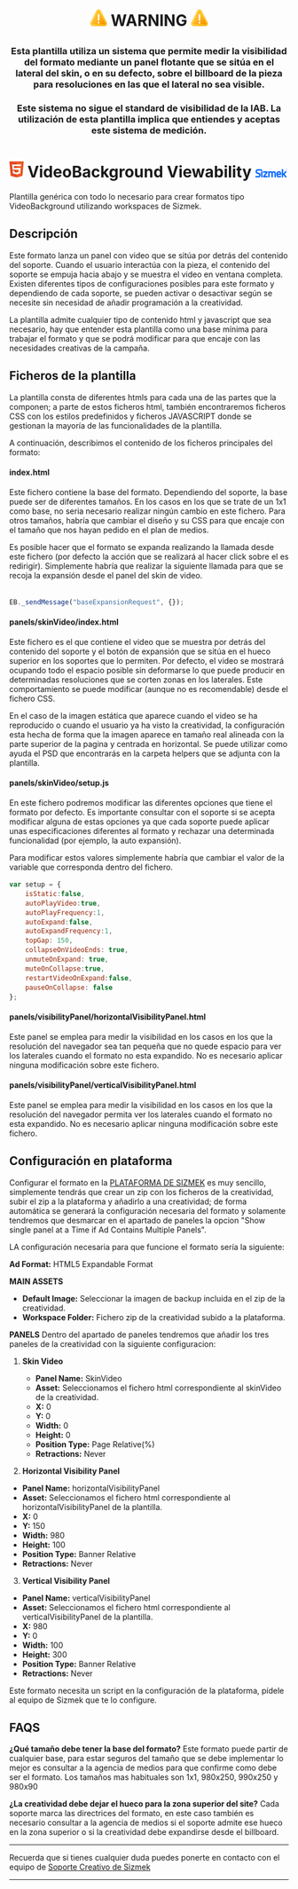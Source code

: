 # <p align="center"> <img src="https://github.com/MarvinMDZ/Readme_Resources/raw/master/Images/warning.png" alt="Sizmek" width="30" height="30" /> WARNING <img src="https://github.com/MarvinMDZ/Readme_Resources/raw/master/Images/warning.png" alt="Sizmek" width="30" height="30" /></p>

### <p align="center">Esta plantilla utiliza un sistema que permite medir la visibilidad del formato mediante un panel flotante que se sitúa en el lateral del skin, o en su defecto, sobre el billboard de la pieza para resoluciones en las que el lateral no sea visible.</p>
### <p align="center">Este sistema no sigue el standard de visibilidad de la IAB. La utilización de esta plantilla implica que entiendes y aceptas este sistema de medición.</p>

# <a href="https://platform.sizmek.com"><img src="https://github.com/MarvinMDZ/Readme_Resources/raw/master/Images/HTML5_logo.png" alt="Sizmek" width="26" height="36" /></a> VideoBackground Viewability <a href="https://platform.sizmek.com"><img src="https://github.com/MarvinMDZ/Readme_Resources/raw/master/Images/logo-dark.png" alt="Sizmek" width="57" height="15" /></a>

Plantilla genérica con todo lo necesario para crear formatos tipo VideoBackground utilizando workspaces de Sizmek.

## Descripción

Este formato lanza un panel con video que se sitúa por detrás del contenido del soporte. Cuando el usuario interactúa con la pieza, el contenido del soporte se empuja hacia abajo y se muestra el video en ventana completa. Existen diferentes tipos de configuraciones posibles para este formato y dependiendo de cada soporte, se pueden activar o desactivar según se necesite sin necesidad de añadir programación a la creatividad.

La plantilla admite cualquier tipo de contenido html y javascript que sea necesario, hay que entender esta plantilla como una base mínima para trabajar el formato y que se podrá modificar para que encaje con las necesidades creativas de la campaña.

## Ficheros de la plantilla

La plantilla consta de diferentes htmls para cada una de las partes que la componen; a parte de estos ficheros html, también encontraremos ficheros CSS con los estilos predefinidos y ficheros JAVASCRIPT donde se gestionan la mayoría de las funcionalidades de la plantilla.

A continuación, describimos el contenido de los ficheros principales del formato:

#### index.html

Este fichero contiene la base del formato. Dependiendo del soporte, la base puede ser de diferentes tamaños. En los casos en los que se trate de un 1x1 como base, no seria necesario realizar ningún cambio en este fichero. Para otros tamaños, habría que cambiar el diseño y su CSS para que encaje con el tamaño que nos hayan pedido en el plan de medios.

Es posible hacer que el formato se expanda realizando la llamada desde este fichero (por defecto la acción que se realizará al hacer click sobre el es redirigir). Simplemente habría que realizar la siguiente llamada para que se recoja la expansión desde el panel del skin de video.

```javascript

EB._sendMessage("baseExpansionRequest", {});

```

#### panels/skinVideo/index.html

Este fichero es el que contiene el video que se muestra por detrás del contenido del soporte y el botón de expansión que se sitúa en el hueco superior en los soportes que lo permiten. Por defecto, el video se mostrará ocupando todo el espacio posible sin deformarse lo que puede producir en determinadas resoluciones que se corten zonas en los laterales. Este comportamiento se puede modificar (aunque no es recomendable) desde el fichero CSS.

En el caso de la imagen estática que aparece cuando el video se ha reproducido o cuando el usuario ya ha visto la creatividad, la configuración esta hecha de forma que la imagen aparece en tamaño real alineada con la parte superior de la pagina y centrada en horizontal. Se puede utilizar como ayuda el PSD que encontrarás en la carpeta helpers que se adjunta con la plantilla.

#### panels/skinVideo/setup.js

En este fichero podremos modificar las diferentes opciones que tiene el formato por defecto. Es importante consultar con el soporte si se acepta modificar alguna de estas opciones ya que cada soporte puede aplicar unas especificaciones diferentes al formato y rechazar una determinada funcionalidad (por ejemplo, la auto expansión).

Para modificar estos valores simplemente habría que cambiar el valor de la variable que corresponda dentro del fichero.

```javascript
var setup = {
    isStatic:false,
    autoPlayVideo:true,
    autoPlayFrequency:1,
    autoExpand:false,
    autoExpandFrequency:1,
    topGap: 150,
    collapseOnVideoEnds: true,
    unmuteOnExpand: true,
    muteOnCollapse:true,
    restartVideoOnExpand:false,
    pauseOnCollapse: false
};
```

#### panels/visibilityPanel/horizontalVisibilityPanel.html

Este panel se emplea para medir la visibilidad en los casos en los que la resolución del navegador sea tan pequeña que no quede espacio para ver los laterales cuando el formato no esta expandido. No es necesario aplicar ninguna modificación sobre este fichero.

#### panels/visibilityPanel/verticalVisibilityPanel.html

Este panel se emplea para medir la visibilidad en los casos en los que la resolución del navegador permita ver los laterales cuando el formato no esta expandido. No es necesario aplicar ninguna modificación sobre este fichero.

## Configuración en plataforma

Configurar el formato en la <a href="https://platform.sizmek.com">PLATAFORMA DE SIZMEK</a> es muy sencillo, simplemente tendrás que crear un zip con los ficheros de la creatividad, subir el zip a la plataforma y añadirlo a una creatividad; de forma automática se generará la configuración necesaria del formato y solamente tendremos que desmarcar en el apartado de paneles la opcion "Show single panel at a Time if Ad Contains Multiple Panels".

LA configuración necesaria para que funcione el formato sería la siguiente:

**Ad Format:** HTML5 Expandable Format

**MAIN ASSETS**
  * **Default Image:** Seleccionar la imagen de backup incluida en el zip de la creatividad. 
  * **Workspace Folder:** Fichero zip de la creatividad subido a la plataforma.

**PANELS**
Dentro del apartado de paneles tendremos que añadir los tres paneles de la creatividad con la siguiente configuracion:

1. **Skin Video**
    * **Panel Name:** SkinVideo
    * **Asset:** Seleccionamos el fichero html correspondiente al skinVideo de la creatividad.
    * **X:** 0
    * **Y:** 0
    * **Width:** 0
    * **Height:** 0
    * **Position Type:** Page Relative(%) 
    * **Retractions:** Never

2. **Horizontal Visibility Panel**
  * **Panel Name:** horizontalVisibilityPanel
  * **Asset:** Seleccionamos el fichero html correspondiente al horizontalVisibilityPanel de la plantilla.
  * **X:** 0
  * **Y:** 150
  * **Width:** 980
  * **Height:** 100
  * **Position Type:** Banner Relative
  * **Retractions:** Never

3. **Vertical Visibility Panel**
  * **Panel Name:** verticalVisibilityPanel
  * **Asset:** Seleccionamos el fichero html correspondiente al verticalVisibilityPanel de la plantilla.
  * **X:** 980
  * **Y:** 0
  * **Width:** 100
  * **Height:** 300
  * **Position Type:** Banner Relative
  * **Retractions:** Never

Este formato necesita un script en la configuración de la plataforma, pídele al equipo de Sizmek que te lo configure.

## FAQS

**¿Qué tamaño debe tener la base del formato?** Este formato puede partir de cualquier base, para estar seguros del tamaño que se debe implementar lo mejor es consultar a la agencia de medios para que confirme como debe ser el formato. Los tamaños mas habituales son 1x1, 980x250, 990x250 y 980x90

**¿La creatividad debe dejar el hueco para la zona superior del site?** Cada soporte marca las directrices del formato, en este caso también es necesario consultar a la agencia de medios si el soporte admite ese hueco en la zona superior o si la creatividad debe expandirse desde el billboard.

***

Recuerda que si tienes cualquier duda puedes ponerte en contacto con el equipo de <a href="mailto:creativesupport-spain@sizmek.com">Soporte Creativo de Sizmek</a>

***

